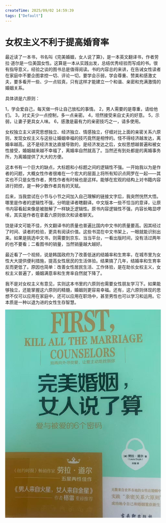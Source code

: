 ```yaml
---
createTime: 2025/09/02 14:59:39
tags: ["Default"]
---
```


# 女权主义不利于提高婚育率

最近读了一本书，书名叫《完美婚姻，女人说了算》，是一本英文翻译书，作者劳拉·道尔是一位美国女性。这算是一本从实践出发，总结优秀经验而写成的书。很有指导意义，经验之谈的图书总是值得阅读。书的内容总的来讲，在告诫女性读者在家庭中不要企图拿控一切、评论一切，要学会示弱，学会尊重、赞美和感激丈夫，要多看开一些、少一点较真，只有这样才能建立一个和谐、亲密和充满激情的婚姻关系。

具体讲是六原则：

1，学会爱自己，每天做一件让自己放松的事情。
2，男人需要的是尊重，请给他们。
3，对丈夫少一点控制，多一点亲密。
4，坦然接受来自丈夫的好意。
5，示弱，让妻子更具女人味。
6，感激是最有力的亲密技巧之一，请多使用。

女权独立主义讲究思想独立、经济独立、情感独立，仔细对比上面的亲密关系六原则，发现女权主义与这些让婚姻幸福的技巧竟然是相悖的。怪不得经济越发达，离婚率越高。这不是经济发达直接导致的，是经济发达之后，女权思想越普遍和被女性接受，婚姻越来越不幸福了，离婚率自然就高了。当然还有到处都是的离婚事务所，为离婚提供了大大的方便。  

这本书有一个巨大的缺点，大标题和小标题之间的逻辑性不强。一开始我以为是作者的问题，大概女性作者很难在一个宏大的层面上将所有知识点网罗在一起——其实也不只是女性作者，男性作者有时候也是这样。能够在宏观的结构上对书籍内容进行把控，是一种少数作者具有的天赋。

后来，当我尝试在小节与小节之间加入自己理解的链接文字后，我突然恍然大悟。哪里是作者的逻辑性不强，分明是译者瞎翻译。中文版本一些不恰当的意译，让原书内容看起来像是被肢解了一样缺乏逻辑性。原书内容逻辑性不强，内容长略显啰嗦，其实是作者在拿着六原则依次和读者聊天。

饶是译文可能不佳，外文翻译书的质量也普遍比国内中文书的质量要高。因其经过了时间、读者的检验，更具有阅读价值。这些书混在中文书架上，一眼就能识别出来。如果是挑选中文书，则需要到京东、当当平台，一看出版时间，没有活过两年的也不要看；二看图书的销量，当然销量越大越好。

最近看了一个视频，说是韩国政府为了改善低迷的结婚率和生育率，在城市里为女性大大提供便利措施，提高女性居民的生活体验。结果搞了几年，结婚率和生育率反而更低了。原因也简单：改善女性居民生活、工作体验，是在助长女权主义，女权主义普遍了，婚姻满意率和生育率自然就下降了。

我不是对女权主义有意见，实则这本书里的六原则也需要女性朋友学习下。如果能够独立，还能掌握这六原则的精髓，婚姻则更容易幸福。还有，这六原则体现的思想不仅可以应用在家庭中，还可以应用在职场中，甚至男性也可以学习和运用。它本质是一种以退为进的女性生存智慧。

![image-20250902150253107](assets/image-20250902150253107.png)
